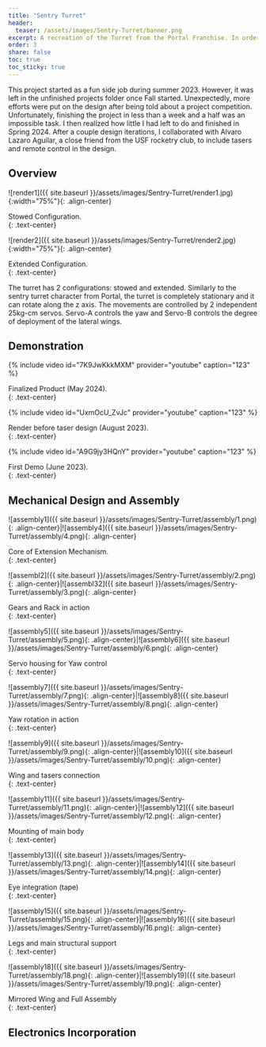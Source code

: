 ```yaml
---
title: "Sentry Turret"
header:
  teaser: /assets/images/Sentry-Turret/banner.png
excerpt: A recreation of the Turret from the Portal Franchise. In order to maximize safety when handling and displaying the device, the .223 bullets (as shown in the franchise) were replaced with 2,000 V tasers. 
order: 3
share: false
toc: true
toc_sticky: true
---
```


<style>
td, th {
   border: none!important;
}
</style>

This project started as a fun side job during summer 2023. However, it was left in the unfinished projects folder once Fall started. Unexpectedly, more efforts were put on the design after being told about a project competition. Unfortunately, finishing the project in less than a week and a half was an impossible task. I then realized how little I had left to do and finished in Spring 2024. After a couple design iterations, I collaborated with Alvaro Lazaro Aguilar, a close friend from the USF rocketry club, to include tasers and remote control in the design. 

## Overview

![render1]({{ site.baseurl }}/assets/images/Sentry-Turret/render1.jpg){:width="75%"}{: .align-center}
<figcaption>Stowed Configuration.</figcaption>{: .text-center}

![render2]({{ site.baseurl }}/assets/images/Sentry-Turret/render2.jpg){:width="75%"}{: .align-center}
<figcaption>Extended Configuration.</figcaption>{: .text-center}

The turret has 2 configurations: stowed and extended. Similarly to the sentry turret character from Portal, the turret is completely stationary and it can rotate along the z axis. The movements are controlled by 2 independent 25kg-cm servos. Servo-A controls the yaw and Servo-B controls the degree of deployment of the lateral wings.

## Demonstration

{% include video id="7K9JwKkkMXM" provider="youtube" caption="123" %}
<figcaption>Finalized Product (May 2024).</figcaption>{: .text-center}

<br />


{% include video id="UxmOcU_ZvJc" provider="youtube" caption="123" %}
<figcaption>Render before taser design (August 2023).</figcaption>{: .text-center}

<br />


{% include video id="A9G9jy3HQnY" provider="youtube" caption="123" %}
<figcaption>First Demo (June 2023).</figcaption>{: .text-center}
<br />


## Mechanical Design and Assembly

![assembly1]({{ site.baseurl }}/assets/images/Sentry-Turret/assembly/1.png){: .align-center}|![assembly4]({{ site.baseurl }}/assets/images/Sentry-Turret/assembly/4.png){: .align-center}

<figcaption>Core of Extension Mechanism.</figcaption>{: .text-center}

<br />

![assembl2]({{ site.baseurl }}/assets/images/Sentry-Turret/assembly/2.png){: .align-center}|![assembl32]({{ site.baseurl }}/assets/images/Sentry-Turret/assembly/3.png){: .align-center}

<figcaption>Gears and Rack in action</figcaption>{: .text-center}

<br />


![assembly5]({{ site.baseurl }}/assets/images/Sentry-Turret/assembly/5.png){: .align-center}|![assembly6]({{ site.baseurl }}/assets/images/Sentry-Turret/assembly/6.png){: .align-center}

<figcaption>Servo housing for Yaw control </figcaption>{: .text-center}

<br />


![assembly7]({{ site.baseurl }}/assets/images/Sentry-Turret/assembly/7.png){: .align-center}|![assembly8]({{ site.baseurl }}/assets/images/Sentry-Turret/assembly/8.png){: .align-center}

<figcaption>Yaw rotation in action </figcaption>{: .text-center}

<br />


![assembly9]({{ site.baseurl }}/assets/images/Sentry-Turret/assembly/9.png){: .align-center}|![assembly10]({{ site.baseurl }}/assets/images/Sentry-Turret/assembly/10.png){: .align-center}

<figcaption>Wing and tasers connection</figcaption>{: .text-center}

<br />



![assembly11]({{ site.baseurl }}/assets/images/Sentry-Turret/assembly/11.png){: .align-center}|![assembly12]({{ site.baseurl }}/assets/images/Sentry-Turret/assembly/12.png){: .align-center}

<figcaption>Mounting of main body</figcaption>{: .text-center}

<br />


![assembly13]({{ site.baseurl }}/assets/images/Sentry-Turret/assembly/13.png){: .align-center}|![assembly14]({{ site.baseurl }}/assets/images/Sentry-Turret/assembly/14.png){: .align-center}

<figcaption>Eye integration (tape)</figcaption>{: .text-center}

<br />


![assembly15]({{ site.baseurl }}/assets/images/Sentry-Turret/assembly/15.png){: .align-center}|![assembly16]({{ site.baseurl }}/assets/images/Sentry-Turret/assembly/16.png){: .align-center}

<figcaption>Legs and main structural support</figcaption>{: .text-center}

<br />


![assembly18]({{ site.baseurl }}/assets/images/Sentry-Turret/assembly/18.png){: .align-center}|![assembly19]({{ site.baseurl }}/assets/images/Sentry-Turret/assembly/19.png){: .align-center}

<figcaption>Mirrored Wing and Full Assembly</figcaption>{: .text-center}

<br />


## Electronics Incorporation

